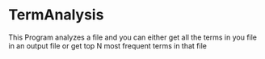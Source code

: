 # TermAnalysis
 This Program analyzes a file and you can either get all the terms in you file in an output file or get top N most frequent terms in that file 
